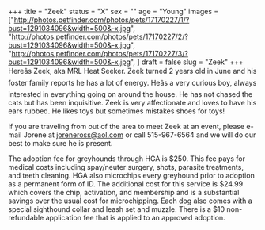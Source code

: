 +++
title = "Zeek"
status = "X"
sex = ""
age = "Young"
images = ["http://photos.petfinder.com/photos/pets/17170227/1/?bust=1291034096&width=500&-x.jpg",
"http://photos.petfinder.com/photos/pets/17170227/2/?bust=1291034096&width=500&-x.jpg",
"http://photos.petfinder.com/photos/pets/17170227/3/?bust=1291034096&width=500&-x.jpg",
]
draft = false
slug = "Zeek"
+++
Hereâs Zeek, aka MRL Heat Seeker.  Zeek turned 2 years old in June and his foster family reports he has a lot of energy.  Heâs a very curious boy, always interested in everything going on around the house.  He has not chased the cats but has been inquisitive.  Zeek is very affectionate and loves to have his ears rubbed.  He likes toys but sometimes mistakes shoes for toys!


  If you are traveling from out of the area to meet Zeek at an event, please e-mail Jorene at joreneross@aol.com or call 515-967-6564 and we will do our best to make sure he is present.

The adoption fee for greyhounds through HGA is $250. This fee pays for medical costs including spay/neuter surgery, shots, parasite treatments, and teeth cleaning.  HGA also microchips every greyhound prior to adoption as a permanent form of ID.  The additional cost for this service is $24.99 which covers the chip, activation, and membership and is a substantial savings over the usual cost for microchipping.  Each dog also comes with a special sighthound collar and leash set and muzzle. There is a $10 non-refundable application fee that is applied to an approved adoption.
